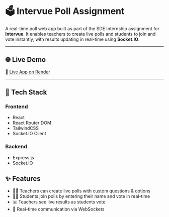 # 🗳️ Intervue Poll Assignment

A real-time poll web app built as part of the SDE Internship assignment for **Intervue**. It enables teachers to create live polls and students to join and vote instantly, with results updating in real-time using **Socket.IO**.

---

## 🌐 Live Demo

🔗 [Live App on Render](https://intervue-poll-assignment-frontend.onrender.com/)

---



## 🚀 Tech Stack

### Frontend
- React 
- React Router DOM
- TailwindCSS
- Socket.IO Client

### Backend
- Express.js
- Socket.IO

## ✨ Features

- 👩‍🏫 Teachers can create live polls with custom questions & options
- 👨‍🎓 Students join polls by entering their name and vote in real-time
- 📊 Teachers see live results as students vote
- 🔁 Real-time communication via WebSockets
